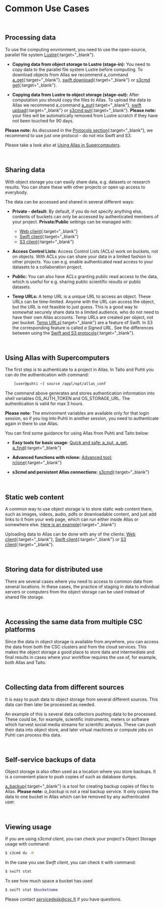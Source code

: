 
# Common Use Cases

&nbsp;


## Processing data

To use the computing environment, you need to use the open-source, parallel file system [Lustre](http://lustre.org/){:target="_blank"}.

* **Copying data from object storage to Lustre (stage-in):** You need to copy data to the parallel file system Lustre before computing. To download objects from Allas we recommend a_command [a_get](./a_commands.md#a_get-retrieves-the-stored-data){:target="_blank"}, [swift download](./swift_client.md#download-objects-and-buckets){:target="_blank"} or [s3cmd get](./s3_client.md#download-objects){:target="_blank"}.

* **Copying data from Lustre to object storage (stage-out):** After computation you should copy the files to Allas. To upload the data to Allas we recommend a_command [a_put](./a_commands.md#a_put-uploads-data-to-allas){:target="_blank"}, [swift upload](./swift_client.md#create-buckets-and-upload-objects){:target="_blank"} or [s3cmd put](./s3_client.md#create-buckets-and-upload-objects){:target="_blank"}. **Please note:** your files will be automatically removed from Lustre scratch if they have not been touched for 90 days.

**Please note:** As discussed in the [Protocols section](../accessing_allas.md#protocols){:target="_blank"}, we recommend to use just one protocol - do not mix Swift and S3.

Please take a look also at [Using Allas in Supercomputers](#using-allas-in-supercomputers).

&nbsp;


## Sharing data

With object storage you can easily share data, e.g. datasets or research results. You can share these with other projects or open up access to everybody.
 
The data can be accessed and shared in several different ways:
 
* **Private - default:** By default, if you do not specify anything else, contents of buckets can only be accessed by authenticated members of your project. **Private**/**Public** settings can be managed with:
	* [Web client](./web_client.md#web_public){:target="_blank"}
	* [Swift client](./swift_client.md#temp_urls){:target="_blank"}
	* [S3 client](./s3_client.md#s3cmd_public_objects){:target="_blank"}
 

* **Access Control Lists:** Access Control Lists (ACLs) work on buckets, not on objects. With ACLs you can share your data in a limited fashion to other projects. You can e.g. enable authenticated read access to your datasets to a collaboration project.

 
* **Public:** You can also have ACLs granting public read access to the data, which is useful for e.g. sharing public scientific results or public datasets.

 
* **Temp URLs:** A temp URL is a unique URL to access an object. These URLs can be time-limited. Anyone with the URL can access the object, but the URL is not feasible to just guess. This is a good way to somewhat securely share data to a limited audience, who do not need to have their own Allas accounts. Temp URLs are created per object, not per bucket. [Temp URLs](./swift_client.md#temp-urls){:target="_blank"} are a feature of Swift. In S3 the corresponding feature is called *a Signed URL*. See the differences between using the [Swift and S3 protocols](../accessing_allas.md#protocols){:target="_blank"}.

&nbsp;


## Using Allas with Supercomputers

The first step is to authenticate to a project in Allas. In Taito and Puhti you can do the authentication with command:
```bash
    [user@puhti ~] source /appl/opt/allas_conf
```

The command above generates and stores authentication information into shell variables OS_AUTH_TOKEN and OS_STORAGE_URL. The authentication is valid for max 3 hours.  

**Please note:** The environment variables are available only for that login session, so if you log into Puhti in another session, you need to authenticate again in there to use Allas.

You can find some guidance for using Allas from Puhti and Taito below:

 * **Easy tools for basic usage:** [Quick and safe: a_put, a_get, a_find](./a_commands.md){:target="_blank"}


 * **Advanced functions with rclone:** [Advanced tool: rclone](./rclone.md){:target="_blank"}


 * **s3cmd and persistent Allas connections:** [s3cmd](./s3cmd.md){:target="_blank"}

&nbsp;

 
## Static web content

A common way to use object storage is to store static web content there, such as images, videos, audio, pdfs or downloadable content, and just add links to it from your web page, which can run either inside Allas or somewhere else. [Here is an example](https://object.pouta.csc.fi/my_fishbucket/my_fish){:target="_blank"}

Uploading data to Allas can be done with any of the clients: [Web client](./web_client.md#adding-an-object-to-a-bucket){:target="_blank"}, [Swift client](./swift_client.md#create-buckets-and-upload-objects){:target="_blank"} or [S3 client](./s3_client.md#create-buckets-and-upload-objects){:target="_blank"}.
 
&nbsp;


## Storing data for distributed use

There are several cases where you need to access to common data from several locations. In these cases, the practice of staging in data to individual servers or computers from the object storage can be used instead of shared file storage.

&nbsp;


## Accessing the same data from multiple CSC platforms

Since the data in object storage is available from anywhere, you can access the data from both the CSC clusters and from the cloud services. This makes the object storage a good place to store data and intermediate and final results in cases where your workflow requires the use of, for example, both Allas and Taito.

&nbsp;


## Collecting data from different sources

It is easy to push data to object storage from several different sources. This data can then later be processed as needed.


An example of this is several data collectors pushing data to be processed. These could be, for example, scientific instruments, meters or software which harvest social media streams for scientific analysis. These can push their data into object store, and later virtual machines or compute jobs on Puhti can process this data.
 
&nbsp;


## Self-service backups of data

Object storage is also often used as a location where you store backups. It is a convenient place to push copies of such as database dumps.

[a_backup](./a_backup.md){:target="_blank"} is a tool for creating backup copies of files to Allas. **Please note:** <i>a_backup</i> is not a real backup service. It only copies the data to one bucket in Allas which can be removed by any authenticated user.

&nbsp;


## Viewing usage

If you are using _s3cmd client_, you can check your project's Object Storage usage with command:
```bash
$ s3cmd du -H
```

In the case you use _Swift client_, you can check it with command:
```bash 
$ swift stat
```

To see how much space a bucket has used
```bash
$ swift stat $bucketname
```

Please contact servicedesk@csc.fi if you have questions.

&nbsp;
